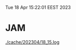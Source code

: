 Tue 18 Apr 15:22:01 EEST 2023
# JAM
<a href='./cache/202304/18_15.log'>./cache/202304/18_15.log</a>
